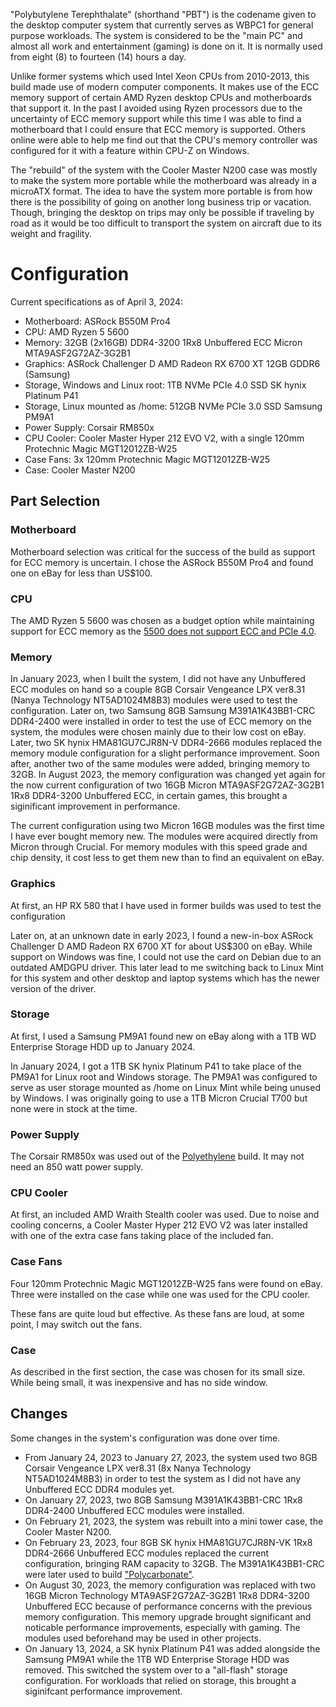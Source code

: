 "Polybutylene Terephthalate" (shorthand "PBT") is the codename given to the desktop computer system that currently serves as WBPC1 for general purpose workloads. The system is considered to be the "main PC" and almost all work and entertainment (gaming) is done on it. It is normally used from eight (8) to fourteen (14) hours a day.

Unlike former systems which used Intel Xeon CPUs from 2010-2013, this build made use of modern computer components. It makes use of the ECC memory support of certain AMD Ryzen desktop CPUs and motherboards that support it. In the past I avoided using Ryzen processors due to the uncertainty of ECC memory support while this time I was able to find a motherboard that I could ensure that ECC memory is supported. Others online were able to help me find out that the CPU's memory controller was configured for it with a feature within CPU-Z on Windows.

The "rebuild" of the system with the Cooler Master N200 case was mostly to make the system more portable while the motherboard was already in a microATX format. The idea to have the system more portable is from how there is the possibility of going on another long business trip or vacation. Though, bringing the desktop on trips may only be possible if traveling by road as it would be too difficult to transport the system on aircraft due to its weight and fragility.

# Configuration
Current specifications as of April 3, 2024:

- Motherboard: ASRock B550M Pro4
- CPU: AMD Ryzen 5 5600
- Memory: 32GB (2x16GB) DDR4-3200 1Rx8 Unbuffered ECC Micron MTA9ASF2G72AZ-3G2B1
- Graphics: ASRock Challenger D AMD Radeon RX 6700 XT 12GB GDDR6 (Samsung)
- Storage, Windows and Linux root: 1TB NVMe PCIe 4.0 SSD SK hynix Platinum P41
- Storage, Linux mounted as /home: 512GB NVMe PCIe 3.0 SSD Samsung PM9A1
- Power Supply: Corsair RM850x
- CPU Cooler: Cooler Master Hyper 212 EVO V2, with a single 120mm Protechnic Magic MGT12012ZB-W25
- Case Fans: 3x 120mm Protechnic Magic MGT12012ZB-W25
- Case: Cooler Master N200

## Part Selection

### Motherboard
Motherboard selection was critical for the success of the build as support for ECC memory is uncertain. I chose the ASRock B550M Pro4 and found one on eBay for less than US$100.

### CPU
The AMD Ryzen 5 5600 was chosen as a budget option while maintaining support for ECC memory as the [5500 does not support ECC and PCIe 4.0](https://www.amd.com/en/product/11811).

### Memory
In January 2023, when I built the system, I did not have any Unbuffered ECC modules on hand so a couple 8GB Corsair Vengeance LPX ver8.31 (Nanya Technology NT5AD1024M8B3) modules were used to test the configuration. Later on, two Samsung 8GB Samsung M391A1K43BB1-CRC DDR4-2400 were installed in order to test the use of ECC memory on the system, the modules were chosen mainly due to their low cost on eBay. Later, two SK hynix HMA81GU7CJR8N-V DDR4-2666 modules replaced the memory module configuration for a slight performance improvement. Soon after, another two of the same modules were added, bringing memory to 32GB. In August 2023, the memory configuration was changed yet again for the now current configuration of two 16GB Micron MTA9ASF2G72AZ-3G2B1 1Rx8 DDR4-3200 Unbuffered ECC, in certain games, this brought a siginificant improvement in performance.

The current configuration using two Micron 16GB modules was the first time I have ever bought memory new. The modules were acquired directly from Micron through Crucial. For memory modules with this speed grade and chip density, it cost less to get them new than to find an equivalent on eBay.

### Graphics
At first, an HP RX 580 that I have used in former builds was used to test the configuration

Later on, at an unknown date in early 2023, I found a new-in-box ASRock Challenger D AMD Radeon RX 6700 XT for about US$300 on eBay. While support on Windows was fine, I could not use the card on Debian due to an outdated AMDGPU driver. This later lead to me switching back to Linux Mint for this system and other desktop and laptop systems which has the newer version of the driver.

### Storage
At first, I used a Samsung PM9A1 found new on eBay along with a 1TB WD Enterprise Storage HDD up to January 2024.

In January 2024, I got a 1TB SK hynix Platinum P41 to take place of the PM9A1 for Linux root and Windows storage. The PM9A1 was configured to serve as user storage mounted as /home on Linux Mint while being unused by Windows. I was originally going to use a 1TB Micron Crucial T700 but none were in stock at the time. 

### Power Supply
The Corsair RM850x was used out of the [Polyethylene](../pc_pe/) build. It may not need an 850 watt power supply.

### CPU Cooler
At first, an included AMD Wraith Stealth cooler was used. Due to noise and cooling concerns, a Cooler Master Hyper 212 EVO V2 was later installed with one of the extra case fans taking place of the included fan.

### Case Fans
Four 120mm Protechnic Magic MGT12012ZB-W25 fans were found on eBay. Three were installed on the case while one was used for the CPU cooler.

These fans are quite loud but effective. As these fans are loud, at some point, I may switch out the fans.

### Case
As described in the first section, the case was chosen for its small size. While being small, it was inexpensive and has no side window.

## Changes
Some changes in the system's configuration was done over time.

- From January 24, 2023 to January 27, 2023, the system used two 8GB Corsair Vengeance LPX ver8.31 (8x Nanya Technology NT5AD1024M8B3) in order to test the system as I did not have any Unbuffered ECC DDR4 modules yet.
- On January 27, 2023, two 8GB Samsung M391A1K43BB1-CRC 1Rx8 DDR4-2400 Unbuffered ECC modules were installed.
- On February 21, 2023, the system was rebuilt into a mini tower case, the Cooler Master N200.
- On February 23, 2023, four 8GB SK hynix HMA81GU7CJR8N-VK 1Rx8 DDR4-2666 Unbuffered ECC modules replaced the current configuration, bringing RAM capacity to 32GB. The M391A1K43BB1-CRC were later used to build ["Polycarbonate"](../pc_pc/).
- On August 30, 2023, the memory configuration was replaced with two 16GB Micron Technology MTA9ASF2G72AZ-3G2B1 1Rx8 DDR4-3200 Unbuffered ECC because of performance concerns with the previous memory configuration. This memory upgrade brought significant and noticable performance improvements, especially with gaming. The modules used beforehand may be used in other projects.
- On January 13, 2024, a SK hynix Platinum P41 was added alongside the Samsung PM9A1 while the 1TB WD Enterprise Storage HDD was removed. This switched the system over to a "all-flash" storage configuration. For workloads that relied on storage, this brought a siginifcant performance improvement.